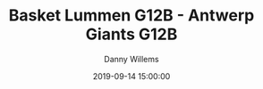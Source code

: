 ---
layout: album
title: Basket Lummen G12B - Antwerp Giants G12B
description: Oefen wedstrijd tussen Basket Lummen G12B en Antwerp Giants G12B.
date: 2019-09-14 15:00:00
cover: /albums/2019-09-14-Antwerp-Giants-G12B-Basket-Lummen-G12B/thumbnails/DSC_0451.jpg
author: Danny Willems
archived: true
pagination: 
  enabled: true
  images: true
  imageLayout: image
  itemsPerPage: 64
---